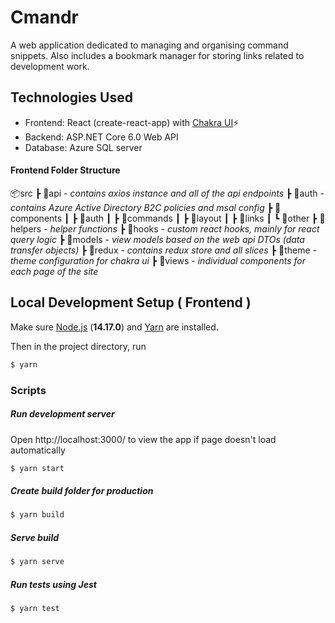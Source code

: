 # Cmandr

A web application dedicated to managing and organising command snippets.
Also includes a bookmark manager for storing links related to development work.

## Technologies Used

- Frontend: React (create-react-app) with [Chakra UI](https://chakra-ui.com/)⚡️
- Backend: ASP.NET Core 6.0 Web API
- Database: Azure SQL server

#### Frontend Folder Structure

📦src
 ┣ 📂api - *contains axios instance and all of the api endpoints*
 ┣ 📂auth - *contains Azure Active Directory B2C policies and msal config*
 ┣ 📂components
 ┃ ┣ 📂auth
 ┃ ┣ 📂commands
 ┃ ┣ 📂layout
 ┃ ┣ 📂links
 ┃ ┗ 📂other
 ┣ 📂helpers - *helper functions*
 ┣ 📂hooks - *custom react hooks, mainly for react query logic*
 ┣ 📂models - *view models based on the web api DTOs (data transfer objects)*
 ┣ 📂redux - *contains redux store and all slices*
 ┣ 📂theme - *theme configuration for chakra ui*
 ┣ 📂views - *individual components for each page of the site*

## Local Development Setup ( Frontend )

Make sure [Node.js](https://nodejs.org/en/) (**14.17.0**) and [Yarn](https://yarnpkg.com/) are installed.

Then in the project directory, run
```sh
$ yarn
```
### Scripts
##### Run development server
Open http://localhost:3000/ to view the app if page doesn't load automatically
```sh
$ yarn start
```
##### Create build folder for production
```sh
$ yarn build
```
##### Serve build
```sh
$ yarn serve
```
##### Run tests using Jest
```sh
$ yarn test
```
